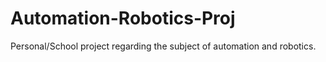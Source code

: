 # Automation-Robotics-Proj
Personal/School project regarding the subject of automation and robotics. 
